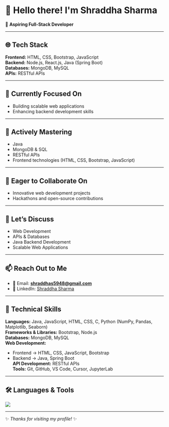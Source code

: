 # 👋 Hello there! I'm Shraddha Sharma  

🚀 **Aspiring Full-Stack Developer**  

---

## 🌐 Tech Stack  

**Frontend:** HTML, CSS, Bootstrap, JavaScript  
**Backend:** Node.js, React.js, Java (Spring Boot)  
**Databases:** MongoDB, MySQL  
**APIs:** RESTful APIs  

---

## 🔭 Currently Focused On  
- Building scalable web applications  
- Enhancing backend development skills  

---

## 🌱 Actively Mastering  
- Java  
- MongoDB & SQL  
- RESTful APIs  
- Frontend technologies (HTML, CSS, Bootstrap, JavaScript)  

---

## 👯 Eager to Collaborate On  
- Innovative web development projects  
- Hackathons and open-source contributions  

---

## 💬 Let’s Discuss  
- Web Development  
- APIs & Databases  
- Java Backend Development  
- Scalable Web Applications  

---

## 📫 Reach Out to Me  
- 📧 Email: **shraddhas5948@gmail.com**  
- 🔗 LinkedIn: [Shraddha Sharma](https://www.linkedin.com/in/shraddhaa-sharmaa)  

---

## 🔧 Technical Skills  

**Languages:** Java, JavaScript, HTML, CSS, C, Python (NumPy, Pandas, Matplotlib, Seaborn)  
**Frameworks & Libraries:** Bootstrap, Node.js  
**Databases:** MongoDB, MySQL  
**Web Development:**  
- Frontend → HTML, CSS, JavaScript, Bootstrap  
- Backend → Java, Spring Boot  
**API Development:** RESTful APIs  
**Tools:** Git, GitHub, VS Code, Cursor, JupyterLab  

---

## 🛠️ Languages & Tools  

<p>
  <img src="https://skillicons.dev/icons?i=java,js,html,css,bootstrap,nodejs,react,mongodb,mysql,git,github,vscode,python,c" />
</p>

---

✨ *Thanks for visiting my profile!* ✨
